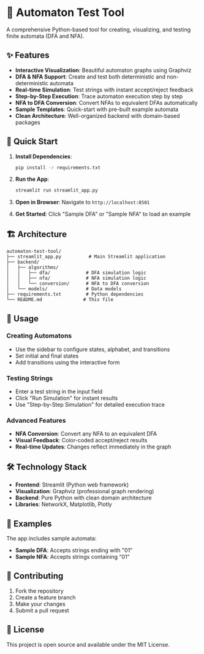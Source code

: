 # 🤖 Automaton Test Tool

A comprehensive Python-based tool for creating, visualizing, and testing finite automata (DFA and NFA).

## ✨ Features

- **Interactive Visualization**: Beautiful automaton graphs using Graphviz
- **DFA & NFA Support**: Create and test both deterministic and non-deterministic automata
- **Real-time Simulation**: Test strings with instant accept/reject feedback
- **Step-by-Step Execution**: Trace automaton execution step by step
- **NFA to DFA Conversion**: Convert NFAs to equivalent DFAs automatically
- **Sample Templates**: Quick-start with pre-built example automata
- **Clean Architecture**: Well-organized backend with domain-based packages

## 🚀 Quick Start

1. **Install Dependencies**:
   ```bash
   pip install -r requirements.txt
   ```

2. **Run the App**:
   ```bash
   streamlit run streamlit_app.py
   ```

3. **Open in Browser**: Navigate to `http://localhost:8501`

4. **Get Started**: Click "Sample DFA" or "Sample NFA" to load an example

## 🏗️ Architecture

```
automaton-test-tool/
├── streamlit_app.py          # Main Streamlit application
├── backend/
│   ├── algorithms/
│   │   ├── dfa/             # DFA simulation logic
│   │   ├── nfa/             # NFA simulation logic
│   │   └── conversion/      # NFA to DFA conversion
│   └── models/              # Data models
├── requirements.txt         # Python dependencies
└── README.md               # This file
```

## 🎯 Usage

### Creating Automatons
- Use the sidebar to configure states, alphabet, and transitions
- Set initial and final states
- Add transitions using the interactive form

### Testing Strings
- Enter a test string in the input field
- Click "Run Simulation" for instant results
- Use "Step-by-Step Simulation" for detailed execution trace

### Advanced Features
- **NFA Conversion**: Convert any NFA to an equivalent DFA
- **Visual Feedback**: Color-coded accept/reject results
- **Real-time Updates**: Changes reflect immediately in the graph

## 🛠️ Technology Stack

- **Frontend**: Streamlit (Python web framework)
- **Visualization**: Graphviz (professional graph rendering)
- **Backend**: Pure Python with clean domain architecture
- **Libraries**: NetworkX, Matplotlib, Plotly

## 📝 Examples

The app includes sample automata:
- **Sample DFA**: Accepts strings ending with "01"
- **Sample NFA**: Accepts strings containing "01"

## 🤝 Contributing

1. Fork the repository
2. Create a feature branch
3. Make your changes
4. Submit a pull request

## 📄 License

This project is open source and available under the MIT License.